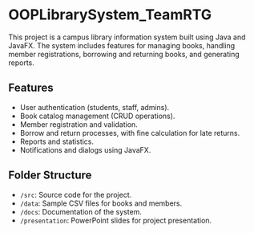# OOPLibrarySystem_TeamRTG

This project is a campus library information system built using Java and JavaFX. The system includes features for managing books, handling member registrations, borrowing and returning books, and generating reports.

## Features
- User authentication (students, staff, admins).
- Book catalog management (CRUD operations).
- Member registration and validation.
- Borrow and return processes, with fine calculation for late returns.
- Reports and statistics.
- Notifications and dialogs using JavaFX.

## Folder Structure
- `/src`: Source code for the project.
- `/data`: Sample CSV files for books and members.
- `/docs`: Documentation of the system.
- `/presentation`: PowerPoint slides for project presentation.
